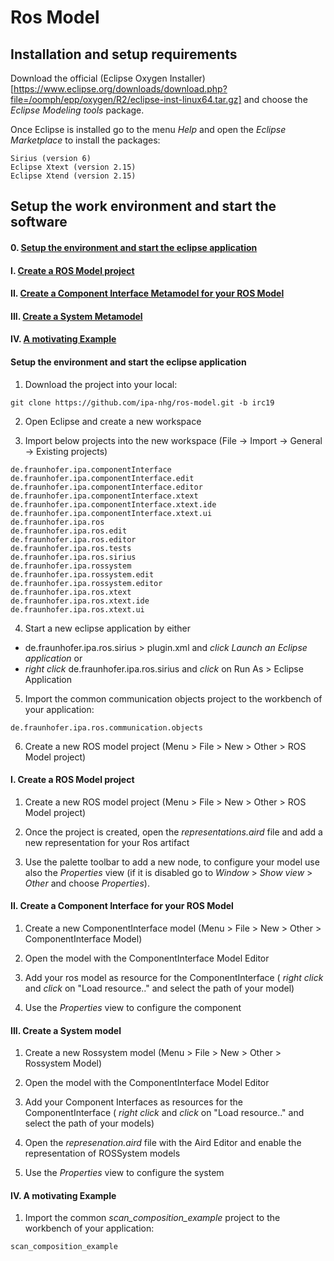 # Ros Model

## Installation and setup requirements

Download the official (Eclipse Oxygen Installer)[https://www.eclipse.org/downloads/download.php?file=/oomph/epp/oxygen/R2/eclipse-inst-linux64.tar.gz] and choose the *Eclipse Modeling tools* package.

Once Eclipse is installed go to the menu *Help* and open the *Eclipse Marketplace* to install the packages:
```
Sirius (version 6)
Eclipse Xtext (version 2.15)
Eclipse Xtend (version 2.15)
```

## Setup the work environment and start the software

#### 0. <a href="#Setup">Setup the environment and start the eclipse application</a>
#### I. <a href="#RosArtifactProject">Create a ROS Model project</a>
#### II. <a href="#RosSRGatewayProject">Create a Component Interface Metamodel for your ROS Model</a>
#### III. <a href="#RosSystem">Create a System Metamodel</a>
#### IV. <a href="#Examples">A motivating Example</a>

#### Setup the environment and start the eclipse application <a id="Setup"/>

1.  Download the project into your local:
```
git clone https://github.com/ipa-nhg/ros-model.git -b irc19
```
2. Open Eclipse and create a new workspace

3. Import below projects into the new workspace (File -> Import -> General -> Existing projects)

```
de.fraunhofer.ipa.componentInterface
de.fraunhofer.ipa.componentInterface.edit
de.fraunhofer.ipa.componentInterface.editor
de.fraunhofer.ipa.componentInterface.xtext
de.fraunhofer.ipa.componentInterface.xtext.ide
de.fraunhofer.ipa.componentInterface.xtext.ui
de.fraunhofer.ipa.ros
de.fraunhofer.ipa.ros.edit
de.fraunhofer.ipa.ros.editor
de.fraunhofer.ipa.ros.tests
de.fraunhofer.ipa.ros.sirius
de.fraunhofer.ipa.rossystem
de.fraunhofer.ipa.rossystem.edit
de.fraunhofer.ipa.rossystem.editor
de.fraunhofer.ipa.ros.xtext
de.fraunhofer.ipa.ros.xtext.ide
de.fraunhofer.ipa.ros.xtext.ui

```
4. Start a new eclipse application by either
* de.fraunhofer.ipa.ros.sirius > plugin.xml and *click* *Launch an Eclipse application* or 
* *right click* de.fraunhofer.ipa.ros.sirius and *click* on Run As > Eclipse Application

5. Import the common communication objects project to the workbench of your application:
```
de.fraunhofer.ipa.ros.communication.objects
```
6. Create a new ROS model project (Menu > File > New > Other > ROS Model project)

#### I. Create a ROS Model project <a id="RosArtifactProject"/>

1. Create a new ROS model project (Menu > File > New > Other > ROS Model project)

2. Once the project is created, open the *representations.aird* file and add a new representation for your Ros artifact

3. Use the palette toolbar to add a new node, to configure your model use also the *Properties* view (if it is disabled go to *Window* > *Show view* > *Other* and choose *Properties*).

#### II. Create a Component Interface for your ROS Model <a id="RosSRGatewayProject"/>

1. Create a new ComponentInterface model (Menu > File > New > Other > ComponentInterface Model)

2. Open the model with the ComponentInterface Model Editor

3. Add your ros model as resource for the ComponentInterface ( *right click* and *click* on "Load resource.." and select the path of your model)

4. Use the *Properties* view to configure the component

#### III. Create a System model <a id="RosSystem"/>

1. Create a new Rossystem model (Menu > File > New > Other > Rossystem Model)

2. Open the model with the ComponentInterface Model Editor

3. Add your Component Interfaces as resources for the ComponentInterface ( *right click* and *click* on "Load resource.." and select the path of your models)

4. Open the *represenation.aird* file with the Aird Editor and enable the representation of ROSSystem models

5. Use the *Properties* view to configure the system
 
 
#### IV. A motivating Example <a id="Examples"/>
 
1. Import the common *scan_composition_example* project to the workbench of your application:
```
scan_composition_example
```
 
